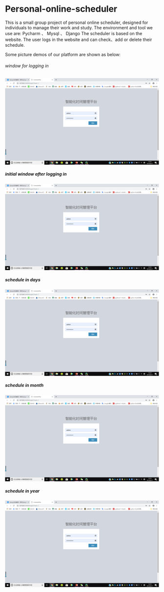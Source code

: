 # Personal-online-scheduler

This is a small group project of personal online scheduler, designed for individuals to manage their work and study. 
The environment and tool we use are: Pycharm 、 Mysql 、 Django
The scheduler is based on the website. The user logs in the website and can check、add or delete their schedule.

Some picture demos of our platform are shown as below:

###### window for logging in
![image](https://github.com/Arella1101/Personal-online-scheduler/raw/master/user_interface_images/image1.png)

##### initial window after logging in 
![image](https://github.com/Arella1101/Personal-online-scheduler/raw/master/user_interface_images/image1.png)

##### schedule in days
![image](https://github.com/Arella1101/Personal-online-scheduler/raw/master/user_interface_images/image1.png)

##### schedule in month
![image](https://github.com/Arella1101/Personal-online-scheduler/raw/master/user_interface_images/image1.png)

##### schedule in year
![image](https://github.com/Arella1101/Personal-online-scheduler/raw/master/user_interface_images/image1.png)
